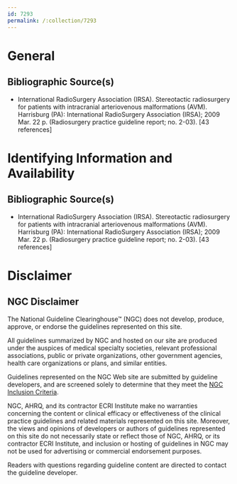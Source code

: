 ```yaml
---
id: 7293
permalink: /:collection/7293
---
```


# General

## Bibliographic Source(s)

- International RadioSurgery Association (IRSA). Stereotactic radiosurgery for patients with intracranial arteriovenous malformations (AVM). Harrisburg (PA): International RadioSurgery Association (IRSA); 2009 Mar. 22 p. (Radiosurgery practice guideline report; no. 2-03). [43 references]

# Identifying Information and Availability

## Bibliographic Source(s)

- International RadioSurgery Association (IRSA). Stereotactic radiosurgery for patients with intracranial arteriovenous malformations (AVM). Harrisburg (PA): International RadioSurgery Association (IRSA); 2009 Mar. 22 p. (Radiosurgery practice guideline report; no. 2-03). [43 references]

# Disclaimer

## NGC Disclaimer

The National Guideline Clearinghouse™ (NGC) does not develop, produce, approve, or endorse the guidelines represented on this site.

All guidelines summarized by NGC and hosted on our site are produced under the auspices of medical specialty societies, relevant professional associations, public or private organizations, other government agencies, health care organizations or plans, and similar entities.

Guidelines represented on the NGC Web site are submitted by guideline developers, and are screened solely to determine that they meet the [NGC Inclusion Criteria](/help-and-about/summaries/inclusion-criteria).

NGC, AHRQ, and its contractor ECRI Institute make no warranties concerning the content or clinical efficacy or effectiveness of the clinical practice guidelines and related materials represented on this site. Moreover, the views and opinions of developers or authors of guidelines represented on this site do not necessarily state or reflect those of NGC, AHRQ, or its contractor ECRI Institute, and inclusion or hosting of guidelines in NGC may not be used for advertising or commercial endorsement purposes.

Readers with questions regarding guideline content are directed to contact the guideline developer.

